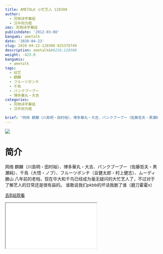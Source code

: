 ```yaml
---
title: AMETALK 小忙艺人 120308
author:
  - 风物诗字幕组
  - 汉中则为橙
zmz: 风物诗字幕组
publishdate: '2012-03-08'
bangumi: ametalk
date: '2020-04-23'
slug: 2020-04-22-120308-925379749
description: ametalk&#8226;120308
weight: -423.0
bangumis:
  - ametalk
tags:
  - 综艺
  - 麒麟
  - フルーツポンチ
  - 千鳥
  - パンクブーブー
  - 博多華丸・大吉
categories:
  - 风物诗字幕组
  - 汉中则为橙

brief: "网络 麒麟（川島明・田村裕）、博多華丸・大吉、パンクブーブー（佐藤哲夫・黒瀬純）、千鳥（大悟・ノブ）、フルーツポンチ（亘健太郎・村上健志）、ムーディ勝山 八年前的老档，现在华大和千鸟已经成为毫无疑问的大忙艺人了，不过对于了解艺人的日常还是很有益的。 谁敢说我们pkbb的坏话我删了谁（磨刀霍霍x）"
---
```

![](https://raw.githubusercontent.com/tcgriffith/owaraisite/master/static/tmpimg/f4f0686def11eb1cab769c6db15c13711e82ef5d.jpg.480.jpg)
# 简介  
网络
麒麟（川島明・田村裕）、博多華丸・大吉、パンクブーブー（佐藤哲夫・黒瀬純）、千鳥（大悟・ノブ）、フルーツポンチ（亘健太郎・村上健志）、ムーディ勝山
八年前的老档，现在华大和千鸟已经成为毫无疑问的大忙艺人了，不过对于了解艺人的日常还是很有益的。
谁敢说我们pkbb的坏话我删了谁（磨刀霍霍x）  

[去B站观看](https://www.bilibili.com/video/av925379749/)
<div class ="resp-container"><iframe class="testiframe" src="//player.bilibili.com/player.html?aid=925379749"", scrolling="no", allowfullscreen="true" > </iframe></div> 
